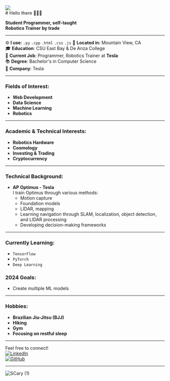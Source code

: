 <img src="https://capsule-render.vercel.app/api?type=waving&height=300&color=gradient&text=Marianna%20Belmares&section=header&reversal=true&textBg=false" />
<div align=”center”> 
  # Hello there 🦾🦾🦾

**Student Programmer, self-taught**  
**Robotics Trainer by trade**  

---

⚙️ **I use**: `.py` `.cpp` `.html` `.css` `.js` 
📍 **Located in**: Mountain View, CA  
🎓 **Education**: CSU East Bay & De Anza College  
💼 **Current Job**: Programmer, Robotics Trainer at **Tesla**  
📚 **Degree**: Bachelor's in Computer Science  
🚀 **Company**: Tesla

---

### Fields of Interest:
- **Web Development**
- **Data Science**
- **Machine Learning**
- **Robotics**
---

### Academic & Technical Interests:
- **Robotics Hardware**
- **Cosmology**
- **Investing & Trading**
- **Cryptocurrency**
---

### Technical Background:
- **AP Optimus - Tesla**  
  I train Optimus through various methods:  
  - Motion capture  
  - Foundation models  
  - LIDAR, mapping  
  - Learning navigation through SLAM, localization, object detection, and LIDAR processing  
  - Developing decision-making frameworks  

---

### Currently Learning:
- `TensorFlow`
- `PyTorch`
- `Deep Learning`

### 2024 Goals:
- Create multiple ML models

---

### Hobbies:
- **Brazilian Jiu-Jitsu (BJJ)**
- **Hiking**
- **Gym**
- **Focusing on restful sleep**

---

Feel free to connect!  
[![LinkedIn](https://img.shields.io/badge/LinkedIn-Marianna%20Belmares-blue)](https://www.linkedin.com/)  
[![GitHub](https://img.shields.io/badge/GitHub-Marianna%20Belmares-black)](https://github.com/)

---

![SCary (1)](https://github.com/user-attachments/assets/1312d4e1-4ced-4d17-ad4e-5f461afbd392)
